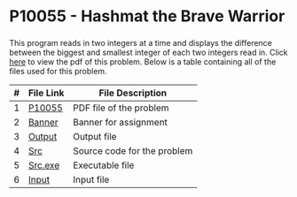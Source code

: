 # P10055 - Hashmat the Brave Warrior

### 
This program reads in two integers at a time and displays the difference between the
biggest and smallest integer of each two integers read in. Click [here](https://github.com/ShaunJPartridge/4883-PT-Partridge/blob/main/Assignments/A04/P10055/10055.pdf) to view the pdf
of this problem. Below is a table containing all of the files used for this problem.

|   #   | File Link | File Description |
| :---: | ----------- | ---------------------- |
|   1    |    [P10055](https://github.com/ShaunJPartridge/4883-PT-Partridge/blob/main/Assignments/A04/P10055/10055.pdf)         | PDF file of the problem                       |
|   2    |    [Banner](https://github.com/ShaunJPartridge/4883-PT-Partridge/blob/main/Assignments/P10055/banner.txt)         | Banner for assignment                       |
|   3    |    [Output](https://github.com/ShaunJPartridge/4883-PT-Partridge/blob/main/Assignments/P10055/output.txt)         | Output file                       |
|   4    |    [Src](https://github.com/ShaunJPartridge/4883-PT-Partridge/blob/main/Assignments/P10055/source.cpp)         | Source code for the problem                       |
|   5    |    [Src.exe](https://github.com/ShaunJPartridge/4883-PT-Partridge/blob/main/Assignments/P10055/source.exe)         | Executable file                       |
|   6    |    [Input](https://github.com/ShaunJPartridge/4883-PT-Partridge/blob/main/Assignments/P10055/uDebug.txt)         | Input file                       |
